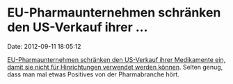 EU-Pharmaunternehmen schränken den US-Verkauf ihrer \...
========================================================

Date: 2012-09-11 18:05:12

[EU-Pharmaunternehmen schränken den US-Verkauf ihrer Medikamente ein,
damit sie nicht für Hinrichtungen verwendet werden
können](http://taz.de/Fresenius-beschraenkt-Propophol-Verkauf/!101425/).
Selten genug, dass man mal etwas Positives von der Pharmabranche hört.
